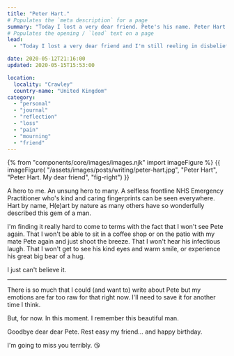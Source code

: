 ```yaml
---
title: "Peter Hart."
# Populates the `meta description` for a page
summary: "Today I lost a very dear friend. Pete's his name. Peter Hart."
# Populates the opening / `lead` text on a page
lead:
  - "Today I lost a very dear friend and I'm still reeling in disbelief. Pete's his name. Peter Hart."

date: 2020-05-12T21:16:00
updated: 2020-05-15T15:53:00

location:
  locality: "Crawley"
  country-name: "United Kingdom"
category:
  - "personal"
  - "journal"
  - "reflection"
  - "loss"
  - "pain"
  - "mourning"
  - "friend"
---
```


{% from "components/core/images/images.njk" import imageFigure %}
{{ imageFigure(
  "/assets/images/posts/writing/peter-hart.jpg",
  "Peter Hart",
  "Peter Hart. My dear friend",
  "fig-right")
}}

A hero to me. An unsung hero to many. A selfless frontline NHS Emergency Practitioner who's kind and caring fingerprints can be seen everywhere. Hart by name, H(e)art by nature as many others have so wonderfully described this gem of a man.

I'm finding it really hard to come to terms with the fact that I won't see Pete again. That I won't be able to sit in a coffee shop or on the patio with my mate Pete again and just shoot the breeze. That I won't hear his infectious laugh. That I won't get to see his kind eyes and warm smile, or experience his great big bear of a hug.

I just can't believe it.

***

There is so much that I could (and want to) write about Pete but my emotions are far too raw for that right now. I'll need to save it for another time I think.

But, for now. In this moment. I remember this beautiful man.

Goodbye dear dear Pete. Rest easy my friend&hellip; and happy birthday.

I'm going to miss you terribly. 😘
